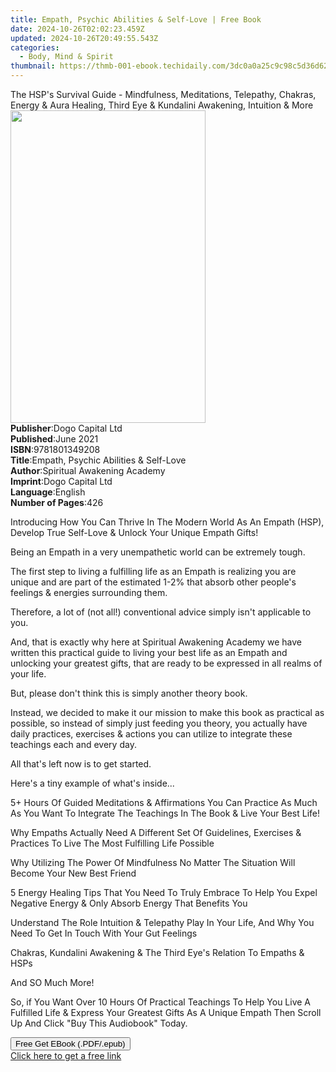 ```yaml
---
title: Empath, Psychic Abilities & Self-Love | Free Book
date: 2024-10-26T02:02:23.459Z
updated: 2024-10-26T20:49:55.543Z
categories:
  - Body, Mind & Spirit
thumbnail: https://thmb-001-ebook.techidaily.com/3dc0a0a25c9c98c5d36d6248601656060512f3b408c369ef080a82033823cdb1.jpg
---
```

<main id="book-container">
  <div class="flex flex-col">
    <div class="book-brief flex-1 py-6 px-4 sm:p-6 md:py-10 md:px-8">
      <!-- brief-->
      <div class="book-brief-main">
        The HSP's Survival Guide - Mindfulness, Meditations, Telepathy, Chakras,
        Energy & Aura Healing, Third Eye & Kundalini Awakening, Intuition & More
      </div>
    </div>
    <div
      class="book-meta-info flex-1 grid gap-4 col-start-1 col-end-3 row-start-1 sm:mb-6 sm:grid-cols-4 lg:gap-6 lg:col-start-2 lg:row-end-6 lg:row-span-6 lg:mb-0"
    >
      <div
        class="book-meta-info-left place-content-center mt-4 p-4 text-sm leading-6 col-start-2 col-span-2 dark:text-slate-400"
      >
        <img
          class="w-full h-500 object-cover rounded-lg sm:h-255 sm:col-span-2 lg:col-span-full"
          src="https://img-001-ebook.techidaily.com/5c9ab81d680645db35f7b1d67d360d3b7a9db405d1e78d777198a3345a79c486.jpg"
          alt=""
          width="312"
          height="500"
        />
      </div>
      <div
        class="book-meta-info-right mt-2 col-start-1 row-start-2 col-span-3 self-center"
      >
        <!-- meta data  -->
        <div class="flex flex-col px-4 md:px-8">
          <div class="flex-1">
            <strong>Publisher</strong>:<span class="px-2"
              >Dogo Capital Ltd</span
            >
          </div>
          <div class="flex-1">
            <strong>Published</strong>:<span class="px-2">June 2021</span>
          </div>
          <div class="flex-1">
            <strong>ISBN</strong>:<span class="px-2">9781801349208</span>
          </div>
          <div class="flex-1">
            <strong>Title</strong>:<span class="px-2"
              >Empath, Psychic Abilities &amp; Self-Love</span
            >
          </div>
          <div class="flex-1">
            <strong>Author</strong>:<span class="px-2"
              >Spiritual Awakening Academy</span
            >
          </div>
          <div class="flex-1">
            <strong>Imprint</strong>:<span class="px-2">Dogo Capital Ltd</span>
          </div>
          <div class="flex-1">
            <strong>Language</strong>:<span class="px-2">English</span>
          </div>
          <div class="flex-1">
            <strong>Number of Pages</strong>:<span class="px-2">426</span>
          </div>
        </div>
      </div>
    </div>
    <div class="book-description flex-1 py-6 px-4 sm:p-6 md:py-10 md:px-8">
      <div class="book-description-main">
        <div accordion-content="" id="description">
          <p></p>
          <p>
            Introducing How You Can Thrive In The Modern World As An Empath
            (HSP), Develop True Self-Love &amp; Unlock Your Unique Empath Gifts!
          </p>
          <p>
            Being an Empath in a very unempathetic world can be extremely tough.
          </p>
          <p>
            The first step to living a fulfilling life as an Empath is realizing
            you are unique and are part of the estimated 1-2% that absorb other
            people's feelings &amp; energies surrounding them.
          </p>
          <p>
            Therefore, a lot of (not all!) conventional advice simply isn't
            applicable to you.
          </p>
          <p>
            And, that is exactly why here at Spiritual Awakening Academy we have
            written this practical guide to living your best life as an Empath
            and unlocking your greatest gifts, that are ready to be expressed in
            all realms of your life.
          </p>
          <p>But, please don't think this is simply another theory book.</p>
          <p>
            Instead, we decided to make it our mission to make this book as
            practical as possible, so instead of simply just feeding you theory,
            you actually have daily practices, exercises &amp; actions you can
            utilize to integrate these teachings each and every day.
          </p>
          <p>All that's left now is to get started.</p>
          <p>Here's a tiny example of what's inside...</p>
          <p>
            5+ Hours Of Guided Meditations &amp; Affirmations You Can Practice
            As Much As You Want To Integrate The Teachings In The Book &amp;
            Live Your Best Life!
          </p>
          <p>
            Why Empaths Actually Need A Different Set Of Guidelines, Exercises
            &amp; Practices To Live The Most Fulfilling Life Possible
          </p>
          <p>
            Why Utilizing The Power Of Mindfulness No Matter The Situation Will
            Become Your New Best Friend
          </p>
          <p>
            5 Energy Healing Tips That You Need To Truly Embrace To Help You
            Expel Negative Energy &amp; Only Absorb Energy That Benefits You
          </p>
          <p>
            Understand The Role Intuition &amp; Telepathy Play In Your Life, And
            Why You Need To Get In Touch With Your Gut Feelings
          </p>
          <p>
            Chakras, Kundalini Awakening &amp; The Third Eye's Relation To
            Empaths &amp; HSPs
          </p>
          <p>And SO Much More!</p>
          <p>
            So, if You Want Over 10 Hours Of Practical Teachings To Help You
            Live A Fulfilled Life &amp; Express Your Greatest Gifts As A Unique
            Empath Then Scroll Up And Click "Buy This Audiobook" Today.
          </p>
          <p></p>
        </div>
        <div class="accordion-fader"></div>
      </div>
    </div>
    <div class="book-excerpts flex-1 py-6 px-4 sm:p-6 md:py-10 md:px-8"></div>
    <div
      class="book-about-author flex-1 py-6 px-4 sm:p-6 md:py-10 md:px-8"
    ></div>
    <div class="book-free-get flex-1 py-6 px-4 sm:p-6 md:py-10 md:px-8">
      <button
        id="btn-free-get"
        class="bg-blue-500 hover:bg-blue-700 text-white font-bold py-2 px-4 rounded"
      >
        Free Get EBook (.PDF/.epub)
      </button>
      <div id="countdown-display" class="px-2 text-lg mt-2"></div>
      <a
        id="free-link"
        class="hidden bg-blue-500 hover:bg-blue-700 text-white font-bold py-2 px-4 rounded"
        href="https://www.ebooks.com/en-us/book/210324198/empath-psychic-abilities-self-love/spiritual-awakening-academy/"
        target="_blank"
        >Click here to get a free link</a
      >
    </div>
    <script>
      let countdownTime = 0;
      let countdownInterval = null;
      document
        .getElementById('btn-free-get')
        .addEventListener('click', startCountdown);
      function startCountdown() {
        countdownTime = new Date().getTime() + 60000 * 3;
        countdownInterval = setInterval(updateCountdown, 1000);
        document.getElementById('btn-free-get').disabled = true;
        document
          .getElementById('btn-free-get')
          .classList.add('bg-gray-500', 'cursor-not-allowed');
      }
      function updateCountdown() {
        let currentTime = new Date().getTime();
        let timeLeft = countdownTime - currentTime;
        let secondsLeft = Math.floor(timeLeft / 1000);
        document.getElementById('countdown-display').innerHTML =
          `Remaining time: ${secondsLeft} seconds.`;
        if (secondsLeft <= 0) {
          clearInterval(countdownInterval);
          document.getElementById('btn-free-get').classList.add('hidden');
          document.getElementById('free-link').classList.remove('hidden');
          document.getElementById('countdown-display').innerHTML = '';
        }
      }
    </script>
  </div>
</main>

<ins class="adsbygoogle"
      style="display:block"
      data-ad-client="ca-pub-7571918770474297"
      data-ad-slot="8358498916"
      data-ad-format="auto"
      data-full-width-responsive="true"></ins>
    